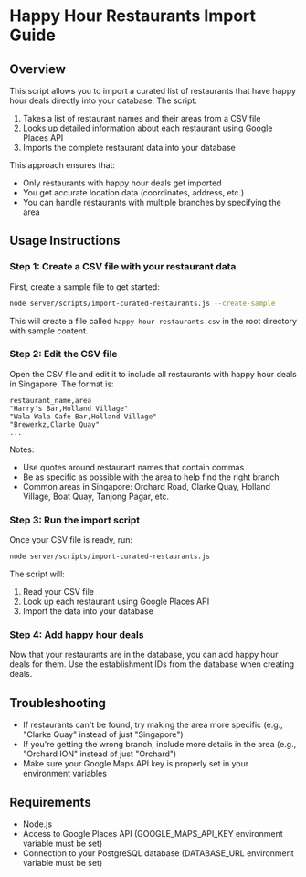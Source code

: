 # Happy Hour Restaurants Import Guide

## Overview

This script allows you to import a curated list of restaurants that have happy hour deals directly into your database. The script:

1. Takes a list of restaurant names and their areas from a CSV file
2. Looks up detailed information about each restaurant using Google Places API
3. Imports the complete restaurant data into your database

This approach ensures that:
- Only restaurants with happy hour deals get imported
- You get accurate location data (coordinates, address, etc.)
- You can handle restaurants with multiple branches by specifying the area

## Usage Instructions

### Step 1: Create a CSV file with your restaurant data

First, create a sample file to get started:

```bash
node server/scripts/import-curated-restaurants.js --create-sample
```

This will create a file called `happy-hour-restaurants.csv` in the root directory with sample content.

### Step 2: Edit the CSV file

Open the CSV file and edit it to include all restaurants with happy hour deals in Singapore. The format is:

```
restaurant_name,area
"Harry's Bar,Holland Village"
"Wala Wala Cafe Bar,Holland Village"
"Brewerkz,Clarke Quay"
...
```

Notes:
- Use quotes around restaurant names that contain commas
- Be as specific as possible with the area to help find the right branch
- Common areas in Singapore: Orchard Road, Clarke Quay, Holland Village, Boat Quay, Tanjong Pagar, etc.

### Step 3: Run the import script

Once your CSV file is ready, run:

```bash
node server/scripts/import-curated-restaurants.js
```

The script will:
1. Read your CSV file
2. Look up each restaurant using Google Places API
3. Import the data into your database

### Step 4: Add happy hour deals

Now that your restaurants are in the database, you can add happy hour deals for them. Use the establishment IDs from the database when creating deals.

## Troubleshooting

- If restaurants can't be found, try making the area more specific (e.g., "Clarke Quay" instead of just "Singapore")
- If you're getting the wrong branch, include more details in the area (e.g., "Orchard ION" instead of just "Orchard")
- Make sure your Google Maps API key is properly set in your environment variables

## Requirements

- Node.js
- Access to Google Places API (GOOGLE_MAPS_API_KEY environment variable must be set)
- Connection to your PostgreSQL database (DATABASE_URL environment variable must be set)